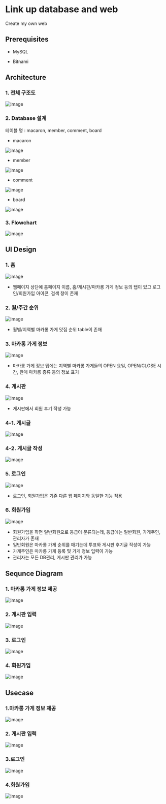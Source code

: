 # Link up database and web
Create my own web



## Prerequisites
* MySQL

* Bitnami


## Architecture

### 1. 전체 구조도

![image](https://user-images.githubusercontent.com/53864655/71870045-bc57ae00-3157-11ea-8fef-bf2d454ce8fd.png)



### 2. Database 설계

테이블 명 : macaron, member, comment, board
* macaron 

![image](https://user-images.githubusercontent.com/53864655/71870126-19ebfa80-3158-11ea-9669-dc53a7e52c7c.png)

* member

![image](https://user-images.githubusercontent.com/53864655/71870141-2a9c7080-3158-11ea-829f-c3145420524f.png)

* comment

![image](https://user-images.githubusercontent.com/53864655/71870162-456ee500-3158-11ea-96fc-aac92b619b78.png)

* board

![image](https://user-images.githubusercontent.com/53864655/71870185-5586c480-3158-11ea-987d-806a058f61cf.png)



### 3. Flowchart

![image](https://user-images.githubusercontent.com/53864655/71870213-70593900-3158-11ea-95dc-be3cacfd33ea.png)

## UI Design

### 1. 홈

![image](https://user-images.githubusercontent.com/53864655/72234410-46988a00-3610-11ea-8893-4aec281dac52.png)

* 웹페이지 상단에 홈페이지 이름, 홈/게시판/마카롱 가게 정보 등의 탭이 있고 로그인/회원가입 아이콘, 검색 창이 존재

### 2. 월/주간 순위

![image](https://user-images.githubusercontent.com/53864655/72234417-4f895b80-3610-11ea-8d6c-1e97d3187790.png)

* 월별/지역별 마카롱 가게 맛집 순위 table이 존재

### 3. 마카롱 가게 정보

![image](https://user-images.githubusercontent.com/53864655/72234423-57490000-3610-11ea-8954-af0c48de3bf1.png)

* 마카롱 가게 정보 탭에는 지역별 마카롱 가게들의 OPEN 요일, OPEN/CLOSE 시간, 판매 마카롱 종류 등의 정보 표기

### 4. 게시판

![image](https://user-images.githubusercontent.com/53864655/72234427-60d26800-3610-11ea-8e36-a3f98d1072be.png)

* 게시판에서 회원 후기 작성 가능

### 4-1. 게시글

![image](https://user-images.githubusercontent.com/53864655/72234434-64fe8580-3610-11ea-9ef5-fdaa40c131a4.png)

### 4-2. 게시글 작성

![image](https://user-images.githubusercontent.com/53864655/72234444-6cbe2a00-3610-11ea-8bcb-ea22eef70357.png)

### 5. 로그인

![image](https://user-images.githubusercontent.com/53864655/72234449-70ea4780-3610-11ea-89c7-296d9d6b0adf.png)

* 로그인, 회원가입은 기존 다른 웹 페이지와 동일한 기능 적용

### 6. 회원가입

![image](https://user-images.githubusercontent.com/53864655/72234451-72b40b00-3610-11ea-8c7a-e2b232fb2b1b.png)

* 회원가입을 하면 일반회원으로 등급이 분류되는데, 등급에는 일반회원, 가게주인, 관리자가 존재
* 일반회원은 마카롱 가게 순위를 매기는데 투표와 게시판 후기글 작성이 가능 
* 가게주인은 마카롱 가게 등록 및 가게 정보 입력이 가능
* 관리자는 모든 DB관리, 게시판 관리가 가능


## Sequnce Diagram

### 1. 마카롱 가게 정보 제공

![image](https://user-images.githubusercontent.com/53864655/71870233-8c5cda80-3158-11ea-86f2-bee47f18caee.png)

### 2. 게시판 입력

![image](https://user-images.githubusercontent.com/53864655/71870257-a3033180-3158-11ea-8ae3-a719fa014138.png)

### 3. 로그인

![image](https://user-images.githubusercontent.com/53864655/71870269-b2827a80-3158-11ea-8e2d-81171625dadd.png)

### 4. 회원가입

![image](https://user-images.githubusercontent.com/53864655/71870274-b9a98880-3158-11ea-90f2-551bd85364f6.png)

## Usecase

### 1.마카롱 가게 정보 제공

![image](https://user-images.githubusercontent.com/53864655/72234394-2a94e880-3610-11ea-8a46-209f700611f7.png)

### 2. 게시판 입력

![image](https://user-images.githubusercontent.com/53864655/71870323-de056500-3158-11ea-828f-5923c551033d.png)

### 3.로그인

![image](https://user-images.githubusercontent.com/53864655/71870337-eb225400-3158-11ea-99ea-85f104ae9fe9.png)

### 4.회원가입

![image](https://user-images.githubusercontent.com/53864655/71870349-f1b0cb80-3158-11ea-8fd4-78d0fff8f314.png)
